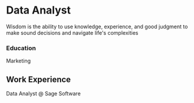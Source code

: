 # Data Analyst
Wisdom is the ability to use knowledge, experience, and good judgment to make sound decisions and navigate life's complexities

### Education
Marketing

## Work Experience

Data Analyst @ Sage Software
